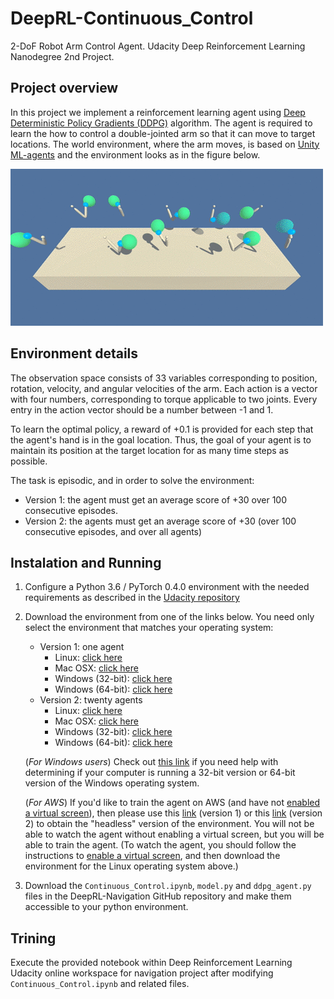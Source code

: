 # DeepRL-Continuous_Control
2-DoF Robot Arm Control Agent. Udacity Deep Reinforcement Learning Nanodegree 2nd Project.

## Project overview 
In this project we implement a reinforcement learning agent using [Deep Deterministic Policy Gradients (DDPG)](https://arxiv.org/abs/1509.02971) algorithm. The agent is required to learn the how to control a double-jointed arm so that it can move to target locations. The world environment, where the arm moves, is based on [Unity ML-agents](https://github.com/Unity-Technologies/ml-agents) and the environment looks as in the figure below.

![img_1](Figures/reacher.gif)

## Environment details 
The observation space consists of 33 variables corresponding to position, rotation, velocity, and angular velocities of the arm. Each action is a vector with four numbers, corresponding to torque applicable to two joints. Every entry in the action vector should be a number between -1 and 1.

To learn the optimal policy, a reward of +0.1 is provided for each step that the agent's hand is in the goal location. Thus, the goal of your agent is to maintain its position at the target location for as many time steps as possible.

The task is episodic, and in order to solve the environment:
- Version 1: the agent must get an average score of +30 over 100 consecutive episodes.
- Version 2: the agents must get an average score of +30 (over 100 consecutive episodes, and over all agents)

## Instalation and Running 

1. Configure a Python 3.6 / PyTorch 0.4.0 environment with the needed requirements as described in the [Udacity repository](https://github.com/udacity/deep-reinforcement-learning#dependencies)

2. Download the environment from one of the links below.  You need only select the environment that matches your operating system:
    - Version 1: one agent
      - Linux: [click here](https://s3-us-west-1.amazonaws.com/udacity-drlnd/P2/Reacher/one_agent/Reacher_Linux.zip)
      - Mac OSX: [click here](https://s3-us-west-1.amazonaws.com/udacity-drlnd/P2/Reacher/one_agent/Reacher.app.zip)
      - Windows (32-bit): [click here](https://s3-us-west-1.amazonaws.com/udacity-drlnd/P2/Reacher/one_agent/Reacher.app.zip)
      - Windows (64-bit): [click here](https://s3-us-west-1.amazonaws.com/udacity-drlnd/P2/Reacher/one_agent/Reacher_Windows_x86_64.zip)
    - Version 2: twenty agents
      - Linux: [click here](https://s3-us-west-1.amazonaws.com/udacity-drlnd/P2/Reacher/Reacher_Linux.zip)
      - Mac OSX: [click here](https://s3-us-west-1.amazonaws.com/udacity-drlnd/P2/Reacher/Reacher.app.zip)
      - Windows (32-bit): [click here](https://s3-us-west-1.amazonaws.com/udacity-drlnd/P2/Reacher/Reacher_Windows_x86.zip)
      - Windows (64-bit): [click here](https://s3-us-west-1.amazonaws.com/udacity-drlnd/P2/Reacher/Reacher_Windows_x86_64.zip)
      
    (_For Windows users_) Check out [this link](https://support.microsoft.com/en-us/help/827218/how-to-determine-whether-a-computer-is-running-a-32-bit-version-or-64) if you need help with determining if your computer is running a 32-bit version or 64-bit version of the Windows operating system.
    
    (_For AWS_) If you'd like to train the agent on AWS (and have not [enabled a virtual screen](https://github.com/Unity-Technologies/ml-agents/blob/master/docs/Training-on-Amazon-Web-Service.md)), then please use this [link](https://s3-us-west-1.amazonaws.com/udacity-drlnd/P2/Reacher/one_agent/Reacher_Linux_NoVis.zip) (version 1) or this [link](https://s3-us-west-1.amazonaws.com/udacity-drlnd/P2/Reacher/Reacher_Linux_NoVis.zip) (version 2) to obtain the "headless" version of the environment. You will not be able to watch the agent without enabling a virtual screen, but you will be able to train the agent. (To watch the agent, you should follow the instructions to [enable a virtual screen](https://github.com/Unity-Technologies/ml-agents/blob/master/docs/Training-on-Amazon-Web-Service.md), and then download the environment for the Linux operating system above.)
  
3. Download the `Continuous_Control.ipynb`, `model.py` and `ddpg_agent.py` files in the DeepRL-Navigation GitHub repository and make them accessible to your python environment.   

## Trining 
Execute the provided notebook within Deep Reinforcement Learning Udacity online workspace for navigation project after modifying `Continuous_Control.ipynb` and related files.
